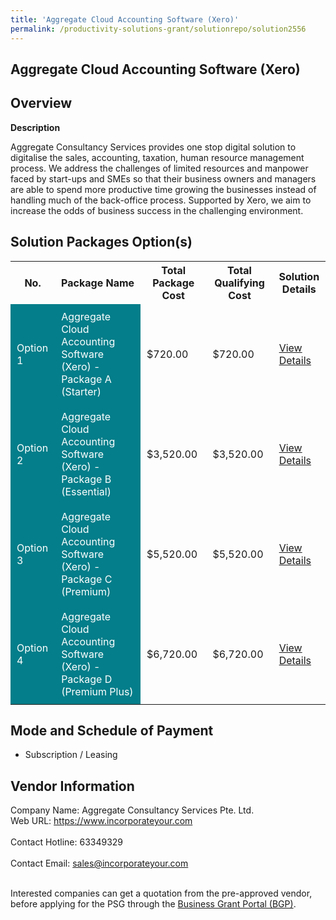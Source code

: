 ```yaml
---
title: 'Aggregate Cloud Accounting Software (Xero)'
permalink: /productivity-solutions-grant/solutionrepo/solution2556
---
```


## Aggregate Cloud Accounting Software (Xero)

## Overview

**Description**

Aggregate Consultancy Services provides one stop digital solution to digitalise the sales, accounting, taxation, human resource management process. We address the challenges of limited resources and manpower faced by start-ups and SMEs so that their business owners and managers are able to spend more productive time growing the businesses instead of handling much of the back-office process. Supported by Xero, we aim to increase the odds of business success in the challenging environment.

## Solution Packages Option(s)

<table>
<tr>
<th><b>No.</b></th>
<th><b>Package Name</b></th>
<th><b>Total Package Cost</b></th>
<th><b>Total Qualifying Cost</b></th>
<th><b>Solution Details</b></th>
</tr>
<tr>
<td style='padding: 10px; background-color: #037E8A; color: #FFFFFF;'>Option 1</td>
<td style='padding: 10px; background-color: #037E8A; color: #FFFFFF;'>Aggregate Cloud Accounting Software (Xero) - Package A (Starter)</td>
<td style='padding: 10px;'>$720.00</td>
<td style='padding: 10px;'>$720.00</td>
<td style='padding: 10px;'><a href='/images/psg/Aggregate_Consultancy_20210180_Desensitised_Annex_3_Part_1.pdf' target='_blank'>View Details</a></td>
</tr>
<tr>
<td style='padding: 10px; background-color: #037E8A; color: #FFFFFF;'>Option 2</td>
<td style='padding: 10px; background-color: #037E8A; color: #FFFFFF;'>Aggregate Cloud Accounting Software (Xero) - Package B (Essential)</td>
<td style='padding: 10px;'>$3,520.00</td>
<td style='padding: 10px;'>$3,520.00</td>
<td style='padding: 10px;'><a href='/images/psg/Aggregate_Consultancy_20210180_Desensitised_Annex_3_Part_2.pdf' target='_blank'>View Details</a></td>
</tr>
<tr>
<td style='padding: 10px; background-color: #037E8A; color: #FFFFFF;'>Option 3</td>
<td style='padding: 10px; background-color: #037E8A; color: #FFFFFF;'>Aggregate Cloud Accounting Software (Xero) - Package C (Premium)</td>
<td style='padding: 10px;'>$5,520.00</td>
<td style='padding: 10px;'>$5,520.00</td>
<td style='padding: 10px;'><a href='/images/psg/Aggregate_Consultancy_20210180_Desensitised_Annex_3_Part_34.pdf' target='_blank'>View Details</a></td>
</tr>
<tr>
<td style='padding: 10px; background-color: #037E8A; color: #FFFFFF;'>Option 4</td>
<td style='padding: 10px; background-color: #037E8A; color: #FFFFFF;'>Aggregate Cloud Accounting Software (Xero) - Package D (Premium Plus)</td>
<td style='padding: 10px;'>$6,720.00</td>
<td style='padding: 10px;'>$6,720.00</td>
<td style='padding: 10px;'><a href='/images/psg/Aggregate_Consultancy_20210180_Desensitised_Annex_3_Part_56.pdf' target='_blank'>View Details</a></td>
</tr>
</table>

## Mode and Schedule of Payment

 - Subscription / Leasing

## Vendor Information

 Company Name: Aggregate Consultancy Services Pte. Ltd.<br>Web URL: https://www.incorporateyour.com <br><br>Contact Hotline: 63349329 <br><br>Contact Email: sales@incorporateyour.com <br><br>

Interested companies can get a quotation from the pre-approved vendor, before applying for the PSG through the <a href='https://www.businessgrants.gov.sg/' target='_blank' rel='noopener'>Business Grant Portal (BGP)</a>.

<script src="/jquery/resize-tables.js"></script>
